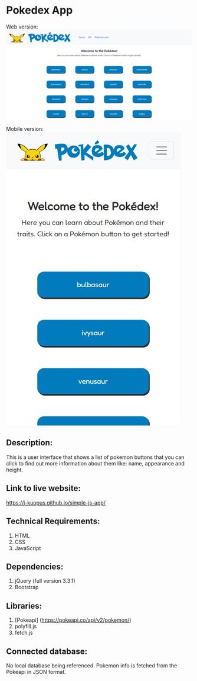 # Pokedex App

Web version:
![Pokedex App Web Image](img/Pokedex1.jpg?raw=true "Title")

Mobile version:
<br/>
![Pokedex App Mobile Image](img/Pokedex1.2.jpg?raw=true "Title")

## Description:

This is a user interface that shows a list of pokemon buttons that you can click to find out more information about them like: name, appearance and height.

## Link to live website:

https://j-kuopus.github.io/simple-js-app/

## Technical Requirements:

1. HTML
2. CSS
3. JavaScript

## Dependencies:

1. jQuery (full version 3.3.1)
2. Bootstrap

## Libraries:

1. [Pokeapi] (https://pokeapi.co/api/v2/pokemon/)
2. polyfill.js
3. fetch.js

## Connected database:

No local database being referenced. Pokemon info is fetched from the Pokeapi in JSON format.
